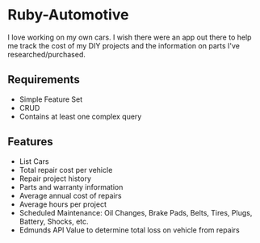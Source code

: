 Ruby-Automotive
===============
I love working on my own cars. I wish there were an app out there to help me track the cost of my DIY projects and the information on parts I've researched/purchased.

Requirements
------------
* Simple Feature Set
* CRUD
* Contains at least one complex query

Features
--------
- List Cars
- Total repair cost per vehicle
- Repair project history
- Parts and warranty information
- Average annual cost of repairs
- Average hours per project
- Scheduled Maintenance: Oil Changes, Brake Pads, Belts, Tires, Plugs, Battery, Shocks, etc.
- Edmunds API Value to determine total loss on vehicle from repairs